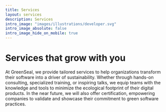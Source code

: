 ```yaml
---
title: Services
layout: services
description: Services
intro_image: "images/illustrations/developer.svg"
intro_image_absolute: false
intro_image_hide_on_mobile: true
---
```


# Services that grow with you

At GreenSeal, we provide tailored services to help organizations transform their software into a driver of sustainability. Whether through hands-on consulting, specialized training, or inspiring talks, we equip teams with the knowledge and tools to minimize the ecological footprint of their digital products. In the near future, we will also offer certification, empowering companies to validate and showcase their commitment to green software practices.

